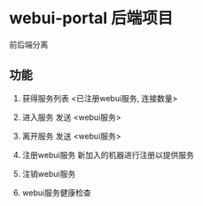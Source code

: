 # webui-portal 后端项目

前后端分离

## 功能

1. 获得服务列表
<已注册webui服务, 连接数量>

2. 进入服务
发送 <webui服务>

3. 离开服务
发送 <webui服务>

4. 注册webui服务
新加入的机器进行注册以提供服务

5. 注销webui服务

6. webui服务健康检查